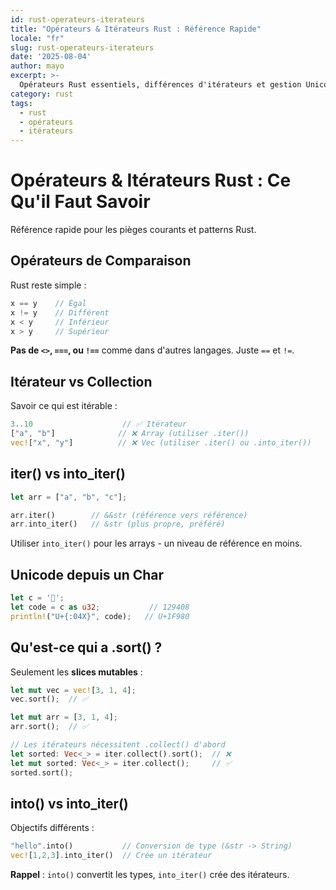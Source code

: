 ```yaml
---
id: rust-operateurs-iterateurs
title: "Opérateurs & Itérateurs Rust : Référence Rapide"
locale: "fr"
slug: rust-operateurs-iterateurs
date: '2025-08-04'
author: mayo
excerpt: >-
  Opérateurs Rust essentiels, différences d'itérateurs et gestion Unicode à connaître.
category: rust
tags:
  - rust
  - opérateurs
  - itérateurs
---
```


# Opérateurs & Itérateurs Rust : Ce Qu'il Faut Savoir

Référence rapide pour les pièges courants et patterns Rust.

## Opérateurs de Comparaison

Rust reste simple :
```rust
x == y    // Égal
x != y    // Différent
x < y     // Inférieur
x > y     // Supérieur
```

**Pas de `<>`, `===`, ou `!==`** comme dans d'autres langages. Juste `==` et `!=`.

## Itérateur vs Collection

Savoir ce qui est itérable :
```rust
3..10                    // ✅ Itérateur
["a", "b"]              // ❌ Array (utiliser .iter())
vec!["x", "y"]          // ❌ Vec (utiliser .iter() ou .into_iter())
```

## iter() vs into_iter()

```rust
let arr = ["a", "b", "c"];

arr.iter()        // &&str (référence vers référence)
arr.into_iter()   // &str (plus propre, préféré)
```

Utiliser `into_iter()` pour les arrays - un niveau de référence en moins.

## Unicode depuis un Char

```rust
let c = '🦀';
let code = c as u32;           // 129408
println!("U+{:04X}", code);   // U+1F980
```

## Qu'est-ce qui a .sort() ?

Seulement les **slices mutables** :
```rust
let mut vec = vec![3, 1, 4];
vec.sort();  // ✅

let mut arr = [3, 1, 4];
arr.sort();  // ✅

// Les itérateurs nécessitent .collect() d'abord
let sorted: Vec<_> = iter.collect().sort();  // ❌
let mut sorted: Vec<_> = iter.collect();     // ✅
sorted.sort();
```

## into() vs into_iter()

Objectifs différents :
```rust
"hello".into()           // Conversion de type (&str -> String)
vec![1,2,3].into_iter()  // Crée un itérateur
```

**Rappel** : `into()` convertit les types, `into_iter()` crée des itérateurs.
